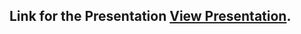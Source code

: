 ## Link for the Presentation  [View Presentation](https://drive.google.com/file/d/1MrGfMdJIc_BrmLrH9tKV-xSMQLsnpm8H/view?usp=sharing).
